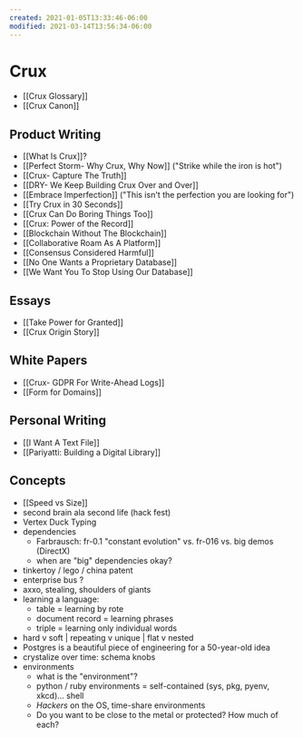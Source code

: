 ```yaml
---
created: 2021-01-05T13:33:46-06:00
modified: 2021-03-14T13:56:34-06:00
---
```


# Crux

- [[Crux Glossary]]
- [[Crux Canon]]

## Product Writing

- [[What Is Crux]]?
- [[Perfect Storm- Why Crux, Why Now]] ("Strike while the iron is hot")
- [[Crux- Capture The Truth]]
- [[DRY- We Keep Building Crux Over and Over]]
- [[Embrace Imperfection]] ("This isn't the perfection you are looking for")
- [[Try Crux in 30 Seconds]]
- [[Crux Can Do Boring Things Too]]
- [[Crux: Power of the Record]]
- [[Blockchain Without The Blockchain]]
- [[Collaborative Roam As A Platform]]
- [[Consensus Considered Harmful]] 
- [[No One Wants a Proprietary Database]]
- [[We Want You To Stop Using Our Database]]

## Essays

- [[Take Power for Granted]]
- [[Crux Origin Story]]

## White Papers

- [[Crux- GDPR For Write-Ahead Logs]]
- [[Form for Domains]]

## Personal Writing

- [[I Want A Text File]] 
- [[Pariyatti: Building a Digital Library]]

## Concepts

- [[Speed vs Size]]
- second brain ala second life (hack fest)
- Vertex Duck Typing
- dependencies
    - Farbrausch: fr-0.1 "constant evolution" vs. fr-016 vs. big demos (DirectX)
    - when are "big" dependencies okay?
- tinkertoy / lego / china patent 
- enterprise bus ?
- axxo, stealing, shoulders of giants 
- learning a language:
    - table = learning by rote
    - document record = learning phrases
    - triple = learning only individual words
- hard v soft | repeating v unique | flat v nested
- Postgres is a beautiful piece of engineering for a 50-year-old idea
- crystalize over time: schema knobs
- environments
    - what is the "environment"?
    - python / ruby environments = self-contained (sys, pkg, pyenv, xkcd)... shell
    - _Hackers_ on the OS, time-share environments
    - Do you want to be close to the metal or protected? How much of each?